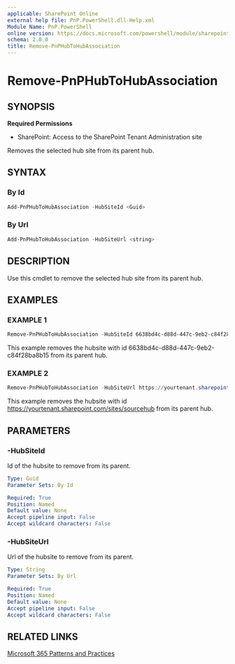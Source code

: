 ```yaml
---
applicable: SharePoint Online
external help file: PnP.PowerShell.dll-Help.xml
Module Name: PnP.PowerShell
online version: https://docs.microsoft.com/powershell/module/sharepoint-pnp/remove-pnphubtohubassociation
schema: 2.0.0
title: Remove-PnPHubToHubAssociation
---
```


# Remove-PnPHubToHubAssociation

## SYNOPSIS

**Required Permissions**

* SharePoint: Access to the SharePoint Tenant Administration site

Removes the selected hub site from its parent hub.

## SYNTAX

### By Id

```powershell
Add-PnPHubToHubAssociation -HubSiteId <Guid>
```

### By Url

```powershell
Add-PnPHubToHubAssociation -HubSiteUrl <string>
```

## DESCRIPTION
Use this cmdlet to remove the selected hub site from its parent hub.

## EXAMPLES

### EXAMPLE 1
```powershell
Remove-PnPHubToHubAssociation -HubSiteId 6638bd4c-d88d-447c-9eb2-c84f28ba8b15
```

This example removes the hubsite with id 6638bd4c-d88d-447c-9eb2-c84f28ba8b15 from its parent hub.

### EXAMPLE 2
```powershell
Remove-PnPHubToHubAssociation -HubSiteUrl https://yourtenant.sharepoint.com/sites/hub
```
This example removes the hubsite with id https://yourtenant.sharepoint.com/sites/sourcehub from its parent hub.

## PARAMETERS

### -HubSiteId
Id of the hubsite to remove from its parent.

```yaml
Type: Guid
Parameter Sets: By Id

Required: True
Position: Named
Default value: None
Accept pipeline input: False
Accept wildcard characters: False
```

### -HubSiteUrl
Url of the hubsite to remove from its parent.

```yaml
Type: String
Parameter Sets: By Url

Required: True
Position: Named
Default value: None
Accept pipeline input: False
Accept wildcard characters: False
```

## RELATED LINKS

[Microsoft 365 Patterns and Practices](https://aka.ms/m365pnp)

